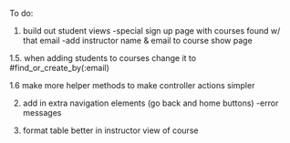 To do:

1. build out student views
    -special sign up page with courses found w/ that email
    -add instructor name & email to course show page

1.5. when adding students to courses change it to #find_or_create_by(:email)

1.6 make more helper methods to make controller actions simpler 

2. add in extra navigation elements (go back and home buttons)
    -error messages

3. format table better in instructor view of course
